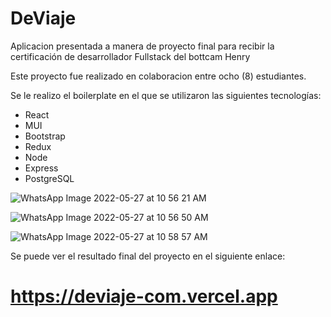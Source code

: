 # DeViaje

Aplicacion presentada a manera de proyecto final para recibir la certificación de desarrollador Fullstack del bottcam Henry

Este proyecto fue realizado en colaboracion entre ocho (8) estudiantes. 

Se le realizo el boilerplate en el que se utilizaron las siguientes tecnologías:

- React
- MUI
- Bootstrap
- Redux
- Node
- Express
- PostgreSQL


![WhatsApp Image 2022-05-27 at 10 56 21 AM](https://user-images.githubusercontent.com/76216411/170718231-cc72300b-c563-4e64-9b8b-c05b369876d1.jpeg)

![WhatsApp Image 2022-05-27 at 10 56 50 AM](https://user-images.githubusercontent.com/76216411/170718655-3609c1be-0f59-4420-b1b9-be4715cfc8c3.jpeg)

![WhatsApp Image 2022-05-27 at 10 58 57 AM](https://user-images.githubusercontent.com/76216411/170718750-f5ec5dc9-6639-424a-8efd-06dbdc777029.jpeg)

Se puede ver el resultado final del proyecto en el siguiente enlace: 

# https://deviaje-com.vercel.app
